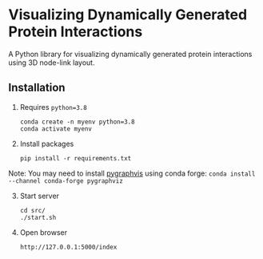 # Visualizing Dynamically Generated Protein Interactions 

A Python library for visualizing dynamically generated protein interactions using 3D node-link layout.

## Installation

1. Requires `python=3.8`

   ```
   conda create -n myenv python=3.8
   conda activate myenv
   ```
2. Install packages
    ```
    pip install -r requirements.txt
    ```
Note: You may need to install [pygraphvis](https://pygraphviz.github.io/documentation/stable/install.html) using conda forge:
`conda install --channel conda-forge pygraphviz`

3. Start server

   ```
   cd src/
   ./start.sh
   ```

4. Open browser 
    ```angular2html
    http://127.0.0.1:5000/index
    ```